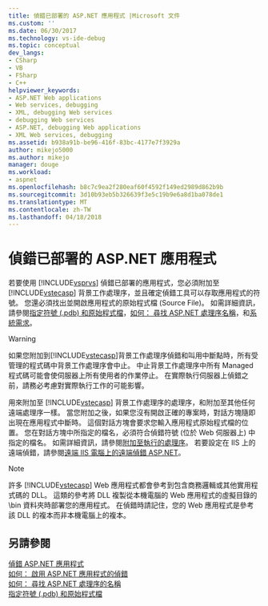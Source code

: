 ```yaml
---
title: 偵錯已部署的 ASP.NET 應用程式 |Microsoft 文件
ms.custom: ''
ms.date: 06/30/2017
ms.technology: vs-ide-debug
ms.topic: conceptual
dev_langs:
- CSharp
- VB
- FSharp
- C++
helpviewer_keywords:
- ASP.NET Web applications
- Web services, debugging
- XML, debugging Web services
- debugging Web services
- ASP.NET, debugging Web applications
- XML Web services, debugging
ms.assetid: b938a91b-be96-416f-83bc-4177e7f3929a
author: mikejo5000
ms.author: mikejo
manager: douge
ms.workload:
- aspnet
ms.openlocfilehash: b8c7c9ea2f280eaf60f4592f149ed2989d862b9b
ms.sourcegitcommit: 3d10b93eb5b326639f3e5c19b9e6a8d1ba078de1
ms.translationtype: MT
ms.contentlocale: zh-TW
ms.lasthandoff: 04/18/2018
---
```

# <a name="debugging-deployed-aspnet-applications"></a>偵錯已部署的 ASP.NET 應用程式
若要使用 [!INCLUDE[vsprvs](../code-quality/includes/vsprvs_md.md)] 偵錯已部署的應用程式，您必須附加至 [!INCLUDE[vstecasp](../code-quality/includes/vstecasp_md.md)] 背景工作處理序，並且確定偵錯工具可以存取應用程式的符號。 您還必須找出並開啟應用程式的原始程式檔 (Source File)。 如需詳細資訊，請參閱[指定符號 (.pdb) 和原始程式檔](../debugger/specify-symbol-dot-pdb-and-source-files-in-the-visual-studio-debugger.md)，[如何： 尋找 ASP.NET 處理序名稱](../debugger/how-to-find-the-name-of-the-aspnet-process.md)，和[系統需求](../debugger/aspnet-debugging-system-requirements.md)。  

> [!WARNING]
> 如果您附加到[!INCLUDE[vstecasp](../code-quality/includes/vstecasp_md.md)]背景工作處理序偵錯和叫用中斷點時，所有受管理的程式碼中背景工作處理序會中止。 中止背景工作處理序中所有 Managed 程式碼可能會使伺服器上所有使用者的作業停止。 在實際執行伺服器上偵錯之前，請務必考慮對實際執行工作的可能影響。 
  
用來附加至 [!INCLUDE[vstecasp](../code-quality/includes/vstecasp_md.md)] 背景工作處理序的處理序，和附加至其他任何遠端處理序一樣。 當您附加之後，如果您沒有開啟正確的專案時，對話方塊隨即出現在應用程式中斷時。 這個對話方塊會要求您輸入應用程式原始程式檔的位置。 您在對話方塊中所指定的檔名，必須符合偵錯符號 (位於 Web 伺服器上) 中指定的檔名。 如需詳細資訊，請參閱[附加至執行的處理序](../debugger/attach-to-running-processes-with-the-visual-studio-debugger.md)。 若要設定在 IIS 上的遠端偵錯，請參閱[遠端 IIS 電腦上的遠端偵錯 ASP.NET](../debugger/remote-debugging-aspnet-on-a-remote-iis-computer.md)。
 
> [!NOTE]
>  許多 [!INCLUDE[vstecasp](../code-quality/includes/vstecasp_md.md)] Web 應用程式都會參考到包含商務邏輯或其他實用程式碼的 DLL。 這類的參考將 DLL 複製從本機電腦的 Web 應用程式的虛擬目錄的 \bin 資料夾時部署您的應用程式。 在偵錯時請記住，您的 Web 應用程式是參考該 DLL 的複本而非本機電腦上的複本。 
  
## <a name="see-also"></a>另請參閱  
 [偵錯 ASP.NET 應用程式](../debugger/how-to-enable-debugging-for-aspnet-applications.md)   
 [如何： 啟用 ASP.NET 應用程式的偵錯](../debugger/how-to-enable-debugging-for-aspnet-applications.md)   
 [如何： 尋找 ASP.NET 處理序的名稱](../debugger/how-to-find-the-name-of-the-aspnet-process.md)   
 [指定符號 (.pdb) 和原始程式檔](../debugger/specify-symbol-dot-pdb-and-source-files-in-the-visual-studio-debugger.md)